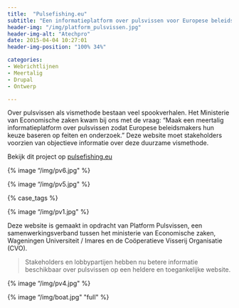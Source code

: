 ```yaml
---
title:  "Pulsefishing.eu"
subtitle: "Een informatieplatform over pulsvissen voor Europese beleidsmakers"
header-img: "/img/platform_pulsvissen.jpg"
header-img-alt: "Atechpro"
date: 2015-04-04 10:27:01
header-img-position: "100% 34%"

categories:
- Webrichtlijnen
- Meertalig
- Drupal
- Ontwerp

---
```


Over pulsvissen als vismethode bestaan veel spookverhalen. Het Ministerie van Economische zaken kwam bij ons met de vraag: “Maak een meertalig informatieplatform over pulsvissen zodat Europese beleidsmakers hun keuze baseren op feiten en onderzoek.” Deze website moet stakeholders voorzien van objectieve informatie over deze duurzame vismethode.

Bekijk dit project op <a href="http://pulsefishing.eu/" target="_blank">pulsefishing.eu</a>

{% image “/img/pv6.jpg" %}

{% image “/img/pv5.jpg" %}

{% case_tags %}

{% image “/img/pv1.jpg" %}

Deze website is gemaakt in opdracht van Platform Pulsvissen, een samenwerkingsverband tussen het ministerie van Economische zaken, Wageningen Universiteit / Imares en de Coöperatieve Visserij Organisatie (CVO).

> Stakeholders en lobbypartijen hebben nu betere informatie beschikbaar over pulsvissen op een heldere en toegankelijke website.

{% image “/img/pv4.jpg" %}

{% image “/img/boat.jpg" "full" %}